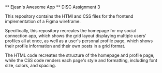 ** Ejean's Awesome App **
DISC Assignment 3

This repository contains the HTMI and CSS files
for the frontend implementation of a Figma wireframe. 

Specifically, this repository recreates the homepage for
my social connection app, which shows the grid layout
displaying multiple users' profiles all at once, as well
as a user's personal profile page, which shows their profile
information and their own posts in a grid format.

The HTML code recreates the structure of the homepage and 
profile page, while the CSS code renders each page's style 
and formatting, including font size, colors, and spacing.

